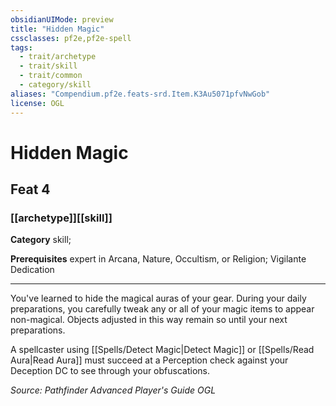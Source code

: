 ```yaml
---
obsidianUIMode: preview
title: "Hidden Magic"
cssclasses: pf2e,pf2e-spell
tags:
  - trait/archetype
  - trait/skill
  - trait/common
  - category/skill
aliases: "Compendium.pf2e.feats-srd.Item.K3Au5071pfvNwGob"
license: OGL
---
```

# Hidden Magic
## Feat 4
### [[archetype]][[skill]]

**Category** skill; 



**Prerequisites** expert in Arcana, Nature, Occultism, or Religion; Vigilante Dedication
* * *
You've learned to hide the magical auras of your gear. During your daily preparations, you carefully tweak any or all of your magic items to appear non-magical. Objects adjusted in this way remain so until your next preparations.

A spellcaster using [[Spells/Detect Magic|Detect Magic]] or [[Spells/Read Aura|Read Aura]] must succeed at a Perception check against your Deception DC to see through your obfuscations.

*Source: Pathfinder Advanced Player's Guide*
*OGL*